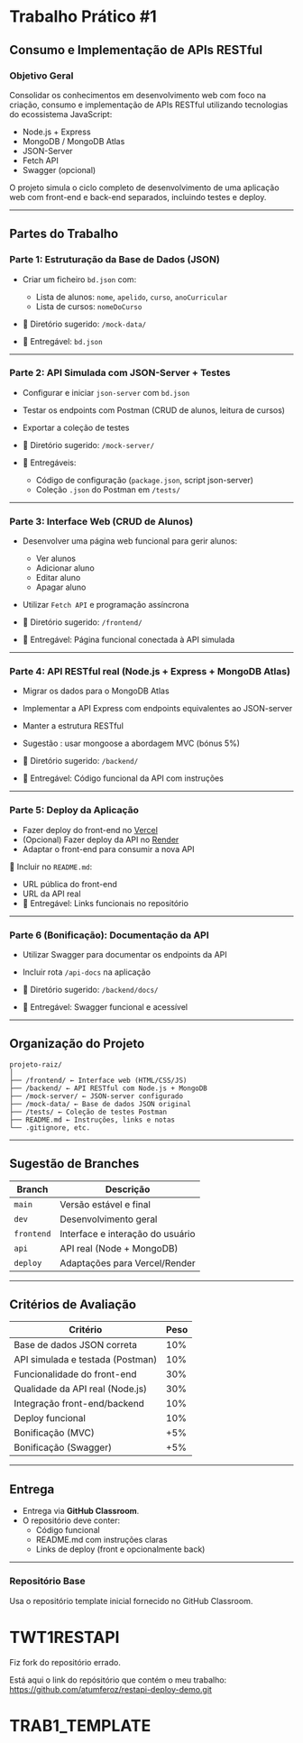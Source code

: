 # Trabalho Prático #1

## Consumo e Implementação de APIs RESTful

### Objetivo Geral

Consolidar os conhecimentos em desenvolvimento web com foco na criação, consumo e implementação de APIs RESTful utilizando tecnologias do ecossistema JavaScript:

- Node.js + Express
- MongoDB / MongoDB Atlas
- JSON-Server
- Fetch API
- Swagger (opcional)

O projeto simula o ciclo completo de desenvolvimento de uma aplicação web com front-end e back-end separados, incluindo testes e deploy.

---

## Partes do Trabalho

### Parte 1: Estruturação da Base de Dados (JSON)

- Criar um ficheiro `bd.json` com:

  - Lista de alunos: `nome`, `apelido`, `curso`, `anoCurricular`
  - Lista de cursos: `nomeDoCurso`

- 📁 Diretório sugerido: `/mock-data/`
- 📄 Entregável: `bd.json`

---

### Parte 2: API Simulada com JSON-Server + Testes

- Configurar e iniciar `json-server` com `bd.json`
- Testar os endpoints com Postman (CRUD de alunos, leitura de cursos)
- Exportar a coleção de testes

- 📁 Diretório sugerido: `/mock-server/`
- 📄 Entregáveis:
  - Código de configuração (`package.json`, script json-server)
  - Coleção `.json` do Postman em `/tests/`

---

### Parte 3: Interface Web (CRUD de Alunos)

- Desenvolver uma página web funcional para gerir alunos:
  - Ver alunos
  - Adicionar aluno
  - Editar aluno
  - Apagar aluno
- Utilizar `Fetch API` e programação assíncrona

- 📁 Diretório sugerido: `/frontend/`
- 📄 Entregável: Página funcional conectada à API simulada

---

### Parte 4: API RESTful real (Node.js + Express + MongoDB Atlas)

- Migrar os dados para o MongoDB Atlas
- Implementar a API Express com endpoints equivalentes ao JSON-server
- Manter a estrutura RESTful
- Sugestão : usar mongoose a abordagem MVC (bónus 5%)

- 📁 Diretório sugerido: `/backend/`
- 📄 Entregável: Código funcional da API com instruções

---

### Parte 5: Deploy da Aplicação

- Fazer deploy do front-end no [Vercel](https://vercel.com)
- (Opcional) Fazer deploy da API no [Render](https://render.com)
- Adaptar o front-end para consumir a nova API

📄 Incluir no `README.md`:

- URL pública do front-end
- URL da API real
- 📄 Entregável: Links funcionais no repositório

---

### Parte 6 (Bonificação): Documentação da API

- Utilizar Swagger para documentar os endpoints da API
- Incluir rota `/api-docs` na aplicação

- 📁 Diretório sugerido: `/backend/docs/`
- 📄 Entregável: Swagger funcional e acessível

---

## Organização do Projeto

```text
projeto-raiz/
│
├── /frontend/ ← Interface web (HTML/CSS/JS)
├── /backend/ ← API RESTful com Node.js + MongoDB
├── /mock-server/ ← JSON-server configurado
├── /mock-data/ ← Base de dados JSON original
├── /tests/ ← Coleção de testes Postman
├── README.md ← Instruções, links e notas
└── .gitignore, etc.
```

---

## Sugestão de Branches

| Branch     | Descrição                        |
| ---------- | -------------------------------- |
| `main`     | Versão estável e final           |
| `dev`      | Desenvolvimento geral            |
| `frontend` | Interface e interação do usuário |
| `api`      | API real (Node + MongoDB)        |
| `deploy`   | Adaptações para Vercel/Render    |

---

## Critérios de Avaliação

| Critério                         | Peso |
| -------------------------------- | ---- |
| Base de dados JSON correta       | 10%  |
| API simulada e testada (Postman) | 10%  |
| Funcionalidade do front-end      | 30%  |
| Qualidade da API real (Node.js)  | 30%  |
| Integração front-end/backend     | 10%  |
| Deploy funcional                 | 10%  |
| Bonificação (MVC)                | +5%  |
| Bonificação (Swagger)            | +5%  |

---

## Entrega

- Entrega via **GitHub Classroom**.
- O repositório deve conter:
  - Código funcional
  - README.md com instruções claras
  - Links de deploy (front e opcionalmente back)

---

### Repositório Base

Usa o repositório template inicial fornecido no GitHub Classroom.
# TWT1RESTAPI

Fiz fork do repositório errado.

Está aqui o link do repósitório que contém o meu trabalho: https://github.com/atumferoz/restapi-deploy-demo.git

# TRAB1_TEMPLATE

